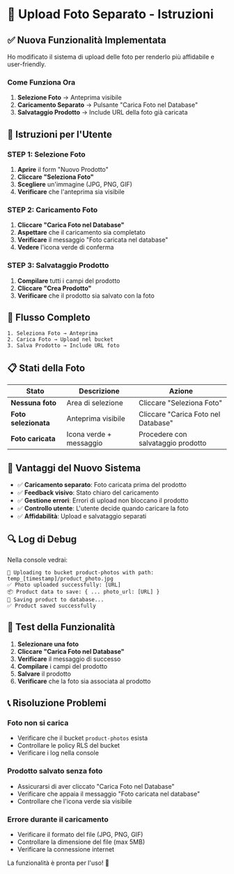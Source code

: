 # 📸 Upload Foto Separato - Istruzioni

## ✅ Nuova Funzionalità Implementata

Ho modificato il sistema di upload delle foto per renderlo più affidabile e user-friendly.

### **Come Funziona Ora**

1. **Selezione Foto** → Anteprima visibile
2. **Caricamento Separato** → Pulsante "Carica Foto nel Database"
3. **Salvataggio Prodotto** → Include URL della foto già caricata

## 🔧 Istruzioni per l'Utente

### **STEP 1: Selezione Foto**

1. **Aprire** il form "Nuovo Prodotto"
2. **Cliccare "Seleziona Foto"**
3. **Scegliere** un'immagine (JPG, PNG, GIF)
4. **Verificare** che l'anteprima sia visibile

### **STEP 2: Caricamento Foto**

1. **Cliccare "Carica Foto nel Database"**
2. **Aspettare** che il caricamento sia completato
3. **Verificare** il messaggio "Foto caricata nel database"
4. **Vedere** l'icona verde di conferma

### **STEP 3: Salvataggio Prodotto**

1. **Compilare** tutti i campi del prodotto
2. **Cliccare "Crea Prodotto"**
3. **Verificare** che il prodotto sia salvato con la foto

## 🎯 Flusso Completo

```
1. Seleziona Foto → Anteprima
2. Carica Foto → Upload nel bucket
3. Salva Prodotto → Include URL foto
```

## 📋 Stati della Foto

| Stato | Descrizione | Azione |
|-------|-------------|--------|
| **Nessuna foto** | Area di selezione | Cliccare "Seleziona Foto" |
| **Foto selezionata** | Anteprima visibile | Cliccare "Carica Foto nel Database" |
| **Foto caricata** | Icona verde + messaggio | Procedere con salvataggio prodotto |

## 🚨 Vantaggi del Nuovo Sistema

- ✅ **Caricamento separato**: Foto caricata prima del prodotto
- ✅ **Feedback visivo**: Stato chiaro del caricamento
- ✅ **Gestione errori**: Errori di upload non bloccano il prodotto
- ✅ **Controllo utente**: L'utente decide quando caricare la foto
- ✅ **Affidabilità**: Upload e salvataggio separati

## 🔍 Log di Debug

Nella console vedrai:

```
📁 Uploading to bucket product-photos with path: temp_[timestamp]/product_photo.jpg
✅ Photo uploaded successfully: [URL]
📦 Product data to save: { ... photo_url: [URL] }
💾 Saving product to database...
✅ Product saved successfully
```

## 🎉 Test della Funzionalità

1. **Selezionare una foto**
2. **Cliccare "Carica Foto nel Database"**
3. **Verificare** il messaggio di successo
4. **Compilare** i campi del prodotto
5. **Salvare** il prodotto
6. **Verificare** che la foto sia associata al prodotto

## 📞 Risoluzione Problemi

### **Foto non si carica**
- Verificare che il bucket `product-photos` esista
- Controllare le policy RLS del bucket
- Verificare i log nella console

### **Prodotto salvato senza foto**
- Assicurarsi di aver cliccato "Carica Foto nel Database"
- Verificare che appaia il messaggio "Foto caricata nel database"
- Controllare che l'icona verde sia visibile

### **Errore durante il caricamento**
- Verificare il formato del file (JPG, PNG, GIF)
- Controllare la dimensione del file (max 5MB)
- Verificare la connessione internet

La funzionalità è pronta per l'uso! 🚀
